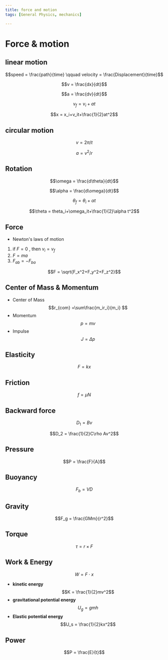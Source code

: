 ```yaml
---
title: force and motion
tags: [General Physics, mechanics]

---
```


# Force & motion
## linear motion
$$speed = \frac{path}{time} \qquad velocity = \frac{Displacement}{time}$$

$$v = \frac{dx}{dt}$$

$$a = \frac{dv}{dt}$$

$$v_f = v_i+at$$

$$x = x_i+v_it+\frac{1}{2}at^2$$

## circular motion
$$v = 2\pi/t$$

$$a = v^2/r$$

## Rotation
$$\omega = \frac{d\theta}{dt}$$

$$\alpha = \frac{d\omega}{dt}$$

$$\theta_f = \theta_i+\alpha t$$

$$\theta = theta_i+\omega_it+\frac{1}{2}\alpha t^2$$
## Force

* Newton's laws of motion
1. if $F = 0$ , then $v_i = v_f$
2. $F = ma$
3. $F_{ab} = -F_{ba}$

$$F = \sqrt{F_x^2+F_y^2+F_z^2}$$
## Center of Mass & Momentum

* Center of Mass
$$r_{com} =\sum\frac{m_ir_i}{m_i} $$
* Momentum
$$p = mv$$
* Impulse
$$J = \Delta p$$

## Elasticity

$$F = kx$$

## Friction
$$f = \mu N$$

## Backward force
$$D_1 = Bv$$

$$D_2 = \frac{1}{2}C\rho Av^2$$
## Pressure
$$P = \frac{F}{A}$$

## Buoyancy
$$F_b = VD$$

## Gravity
$$F_g = \frac{GMm}{r^2}$$

## Torque
$$\tau = r\times F$$

## Work & Energy
$$W = F\cdot x$$

* **kinetic energy**
$$K = \frac{1}{2}mv^2$$
* **gravitational potential energy**
$$U_g = gmh$$
* **Elastic potential energy**
$$U_s = \frac{1}{2}kx^2$$
## Power
$$P = \frac{E}{t}$$